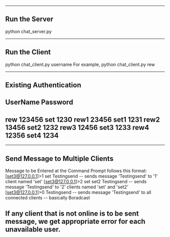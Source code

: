 -------------------------------------------
Run the Server
--------------------------------------------
python chat_server.py 

--------------------------------------------
Run the Client
--------------------------------------------
python chat_client.py username
For example, python chat_client.py rew

--------------------------------------------
Existing Authentication  
--------------------------------------------
UserName	Password
----------------------------
rew		123456
set		1230
rew1		23456
set1		1231
rew2		13456
set2		1232
rew3		12456
set3		1233
rew4		12356
set4		1234
--------------------------------------------


--------------------------------------------
Send Message to Multiple Clients
--------------------------------------------
Message to be Entered at the Command Prompt follows this format:
[set3@127.0.0.1]>1 set Testingsend 
	-- sends message 'Testingsend' to '1' client named 'set'
[set3@127.0.0.1]>2 set set2 Testingsend 
	-- sends message 'Testingsend' to '2' clients named 'set' and 'set2'
[set3@127.0.0.1]>0 Testingsend 
	-- sends message 'Testingsend' to all connected clients -- basically Boradcast

If any client that is not online is to be sent message, we get appropriate error for each unavailable user. 
--------------------------------------------
